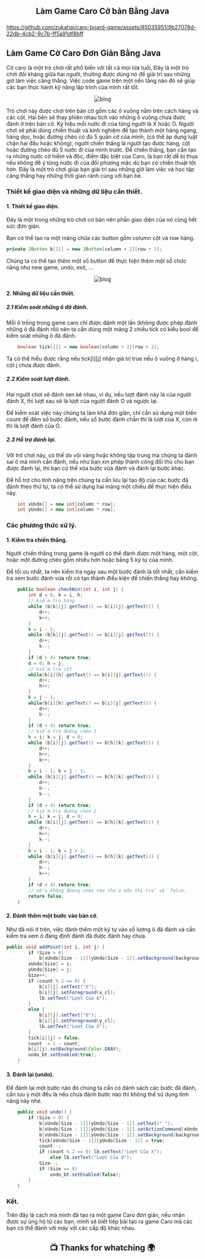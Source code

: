 ## <p align="center"> Làm Game Caro Cở bản Bằng Java </p>

<p align="center"> 
	
https://github.com/zukahai/caro-board-game/assets/85035951/9b27078d-22db-4cb2-9c7b-ff5a91df8bff

</p>

## Làm Game Cờ Caro Đơn Giản Bằng Java

Cờ caro là một trò chơi rất phổ biến với tất cả mọi lứa tuổi, Đây là một trò chơi đối kháng giữa hai người, thường được dùng nó để giải trí sau những giờ làm việc căng thẳng. Việc code game trên một nền tảng nào đó sẽ giúp các bạn thực hành kỹ năng lập trình của mình rất tốt.

<p align="center"> <img src="https://github.com/zukahai/HaiZuka/blob/master/Images/Caro-Game/2.png" alt="blog" /> </p>

Trò chơi này được chơi trên bàn cờ gồm các ô vuông nằm trên cách hàng và các cột. Hai bên sẽ thay phiên nhau tích vào những ô vuông chưa được đánh ở trên bàn cờ. Ký hiệu mỗi nước đi của từng người là X hoặc O.
Người chơi sẽ phải dùng chiến thuật và kinh nghiệm để tạo thành một hàng ngang, hàng dọc, hoặc đường chéo có đủ 5 quân cờ của mình, (có thể áp dụng luật chặn hai đầu hoặc không), người chiến thắng là người tạo được hàng, cột hoặc đường chéo đủ 5 nước đi của mình trước.
Để chiến thắng, bạn cần tạo ra những nước cờ hiểm và độc, điểm đặc biệt của Caro, là bạn rất dễ bị thua nếu không để ý từng nước đi của đối phương mặc dù bạn có chiến thuật tốt hơn.
Đây là một trò chơi giúp bạn giải trí sau những giờ làm việc và học tập căng thẳng hay những thời gian rảnh cùng với bạn bè.

### Thiết kế giao diện và những dữ liệu cần thiết.

#### 1. Thiết kế giao diện.

Đây là một trong những trò chơi cơ bản nên phần giao diện của nó cũng hết sức đơn giản.

Bạn có thể tạo ra một mảng chứa các button gồm column cột và row hàng.

```Java
private JButton b[][] = new JButton[column + 2][row + 2];
```

Chúng ta có thể tạo thêm một số button để thực hiện thêm một số chức năng như new game, undo, exit, ...

<p align="center"> <img src="https://github.com/zukahai/HaiZuka/blob/master/Images/Caro-Game/3.png" alt="blog" /> </p>

#### 2. Những dữ liệu cần thiết.

##### 2.1 Kiểm soát những ô đã đánh.

Mỗi ô trống trong game caro chỉ được đánh một lần (không được phép đánh những ô đã đánh rồi) nên ta cần dùng một mảng 2 chiều tick có kiểu bool để kiểm soát những ô đã đánh.

```Java
	boolean tick[][] = new boolean[column + 2][row + 2];
```
Ta có thể hiểu được rằng nếu tick[i][j] nhận giá trị true nếu ô vuông ở hàng i, cột j chưa được đánh.

##### 2.2 Kiểm soát lượt đánh.

Hai người chơi sẽ đánh xen kẽ nhau, ví dụ, nếu lượt đánh này là của người đánh X, thì lượt sau sẽ là lượt của người đánh O và ngược lại.

Để kiểm soát việc này chúng ta làm khá đơn giản, chỉ cần sử dụng một biến count để đếm số bước đánh, nếu số bước đánh chẵn thì là lượt của X, còn lẻ thì là lượt đánh của O.

##### 2.3 Hỗ trợ đánh lại.

Với trờ chơi này, có thể do vội vàng hoặc không tập trung mà chúng ta đánh sai ô mà mình cần đánh, nếu như bạn xin phép thành công đối thủ cho bạn được đánh lại, thì bạn có thể xóa bước vừa đánh và đánh lại bước khác.

Để hỗ trợ cho tính năng trên chúng ta cần lưu lại tạo độ của các bước đã đánh theo thứ tự, ta có thể sử dụng hai mảng một chiều để thực hiện điều này.

```Java
	int xUndo[] = new int[column * row];
	int yUndo[] = new int[column * row];
```

### Các phương thức xử lý.

#### 1. Kiểm tra chiến thắng.

Người chiến thắng trong game là người có thể đánh được một hàng, một cột, hoặc một đường chéo gồm nhiều hơn hoặc bằng 5 ký tự của mình.

Để tối ưu nhất, ta nên kiểm tra ngay sau một bước đánh là tốt nhất, cần kiểm tra xem bước đánh vừa rồi có tạo thành điều kiện để chiến thắng hay không.

```Java
	public boolean checkWin(int i, int j) {
		int d = 0, k = i, h;
		// kiểm tra hàng
		while (b[k][j].getText() == b[i][j].getText()) {
			d++;
			k++;
		}
		k = i - 1;
		while (b[k][j].getText() == b[i][j].getText()) {
			d++;
			k--;
		}
		if (d > 4) return true;
		d = 0; h = j;
		// kiểm tra cột
		while(b[i][h].getText() == b[i][j].getText()) {
			d++;
			h++;
		}
		h = j - 1;
		while(b[i][h].getText() == b[i][j].getText()) {
			d++;
			h--;
		}
		if (d > 4) return true;
		// kiểm tra đường chéo 1
		h = i; k = j; d = 0;
		while (b[i][j].getText() == b[h][k].getText()) {
			d++;
			h++;
			k++;
		}
		h = i - 1; k = j - 1;
		while (b[i][j].getText() == b[h][k].getText()) {
			d++;
			h--;
			k--;
		}
		if (d > 4) return true;
		// kiểm tra đường chéo 2
		h = i; k = j; d = 0;
		while (b[i][j].getText() == b[h][k].getText()) {
			d++;
			h++;
			k--;
		}
		h = i - 1; k = j + 1;
		while (b[i][j].getText() == b[h][k].getText()) {
			d++;
			h--;
			k++;
		}
		if (d > 4) return true;
		// nếu không đương chéo nào thỏa mãn thì trả về false.
		return false;
	}
```

#### 2. Đánh thêm một bước vào bàn cờ.

Như đã nói ở trên, việc đánh thêm một ký tự vào số lượng ô đã đánh và cần kiểm tra xem ô đang định đánh đã được đánh hay chưa.

```Java
public void addPoint(int i, int j) {
		if (Size > 0)
			b[xUndo[Size - 1]][yUndo[Size - 1]].setBackground(background_cl);
		xUndo[Size] = i;
		yUndo[Size] = j;
		Size++;
		if (count % 2 == 0) {
			b[i][j].setText("X");
			b[i][j].setForeground(x_cl);
			lb.setText("Lượt Của O");
		}
		else {
			b[i][j].setText("O");
			b[i][j].setForeground(y_cl);
			lb.setText("Lượt Của X");
		}
		tick[i][j] = false;
		count  = 1 - count;
		b[i][j].setBackground(Color.GRAY);
		undo_bt.setEnabled(true);
	}
```

#### 3. Đánh lại (undo).

Để đánh lại một bước nào đó chúng ta cần có dánh sách các bước đã đánh, cần lưu ý một đều là nếu chưa đánh bước nào thì không thể sử dụng tính năng này nhé.

```Java
	public void undo() {
		if (Size > 0) {
			b[xUndo[Size - 1]][yUndo[Size - 1]].setText(" ");
			b[xUndo[Size - 1]][yUndo[Size - 1]].setActionCommand(xUndo[Size - 1]+ " " + yUndo[Size - 1]);
			b[xUndo[Size - 1]][yUndo[Size - 1]].setBackground(background_cl);
			tick[xUndo[Size - 1]][yUndo[Size - 1]] = true;
			count--;
			if (count % 2 == 0) lb.setText("Lượt Của X"); 
				else lb.setText("Lượt Của O");
			Size--;
			if (Size == 0)
				undo_bt.setEnabled(false);
		}
	}
```

### Kết.

Trên đây là cách mà mình đã tạo ra một game Caro đơn giản, nếu nhận được sự ủng hộ từ các bạn, mình sẽ biết tiếp bài tạo ra game Caro mà các bạn có thể đánh với máy với các cấp độ khác nhau.




## <p align="center">  :tv: Thanks for whatching :earth_africa: </p>
